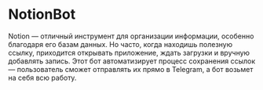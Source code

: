 # NotionBot
Notion — отличный инструмент для организации информации, особенно благодаря его базам данных. Но часто, когда находишь полезную ссылку, приходится открывать приложение, ждать загрузки и вручную добавлять запись. Этот бот автоматизирует процесс сохранения ссылок — пользователь сможет отправлять их прямо в Telegram, а бот возьмет на себя всю работу.
